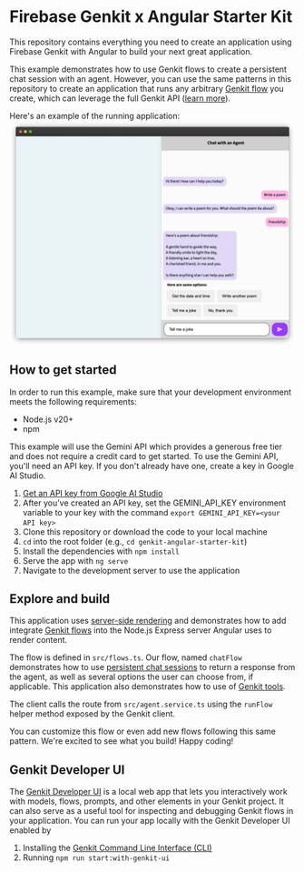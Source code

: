 # Firebase Genkit x Angular Starter Kit

This repository contains everything you need to create an application using Firebase Genkit with Angular to build your next great application.

This example demonstrates how to use Genkit flows to create a persistent chat session with an agent. However, you can use the same patterns
in this repository to create an application that runs any arbitrary [Genkit flow](https://firebase.google.com/docs/genkit/flows) you create,
which can leverage the full Genkit API ([learn more](https://firebase.google.com/docs/genkit)).

Here's an example of the running application:
![Alt text](example-screenshot.png "a screenshot of the running app with a conversation between a user and an agent")

## How to get started

In order to run this example, make sure that your development environment meets the following requirements:

* Node.js v20+
* npm

This example will use the Gemini API which provides a generous free tier and does not require a credit card to get started.
To use the Gemini API, you'll need an API key. If you don't already have one, create a key in Google AI Studio.

1. [Get an API key from Google AI Studio](https://makersuite.google.com/app/apikey)
1. After you’ve created an API key, set the GEMINI_API_KEY environment variable to your key with the command `export GEMINI_API_KEY=<your API key>`
1. Clone this repository or download the code to your local machine
1. `cd` into the root folder (e.g., `cd genkit-angular-starter-kit`)
1. Install the dependencies with `npm install`
1. Serve the app with `ng serve`
1. Navigate to the development server to use the application

## Explore and build

This application uses [server-side rendering](https://angular.dev/guide/ssr) and demonstrates
how to add integrate [Genkit flows](https://firebase.google.com/docs/genkit/flows) into the
Node.js Express server Angular uses to render content.

The flow is defined in  `src/flows.ts`. Our flow, named `chatFlow` demonstrates how to use
[persistent chat sessions](https://firebase.google.com/docs/genkit/chat) to return a response from
the agent, as well as several options the user can choose from, if applicable. This application also
demonstrates how to use of [Genkit tools](https://firebase.google.com/docs/genkit/tool-calling).

The client calls the route from `src/agent.service.ts` using the `runFlow` helper method exposed
by the Genkit client.

You can customize this flow or even add new flows following this same pattern. We're excited to see what you build! Happy coding!

## Genkit Developer UI

The [Genkit Developer UI](https://firebase.google.com/docs/genkit/devtools#genkit_developer_ui) is a local web app that lets you
interactively work with models, flows, prompts, and other elements in your Genkit project. It can also serve as a useful tool for
inspecting and debugging Genkit flows in your application. You can run your app locally with the Genkit Developer UI enabled by

1. Installing the [Genkit Command Line Interface (CLI)](https://firebase.google.com/docs/genkit/devtools#command_line_interface_cli)
1. Running `npm run start:with-genkit-ui`
